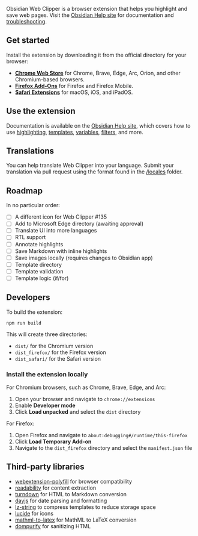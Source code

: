 Obsidian Web Clipper is a browser extension that helps you highlight and save web pages. Visit the [Obsidian Help site](https://help.obsidian.md/web-clipper) for documentation and [troubleshooting](https://help.obsidian.md/web-clipper/troubleshoot).

## Get started

Install the extension by downloading it from the official directory for your browser:

- **[Chrome Web Store](https://chromewebstore.google.com/detail/obsidian-web-clipper/cnjifjpddelmedmihgijeibhnjfabmlf)** for Chrome, Brave, Edge, Arc, Orion, and other Chromium-based browsers.
- **[Firefox Add-Ons](https://addons.mozilla.org/en-US/firefox/addon/web-clipper-obsidian/)** for Firefox and Firefox Mobile.
- **[Safari Extensions](https://apps.apple.com/us/app/obsidian-web-clipper/id6720708363)** for macOS, iOS, and iPadOS.

## Use the extension

Documentation is available on the [Obsidian Help site](https://help.obsidian.md/web-clipper), which covers how to use [highlighting](https://help.obsidian.md/web-clipper/highlight), [templates](https://help.obsidian.md/web-clipper/templates), [variables](https://help.obsidian.md/web-clipper/variables), [filters](https://help.obsidian.md/web-clipper/filters), and more.

## Translations

You can help translate Web Clipper into your language. Submit your translation via pull request using the format found in the [/locales](/src/locales) folder.

## Roadmap

In no particular order:

- [ ] A different icon for Web Clipper #135
- [ ] Add to Microsoft Edge directory (awaiting approval)
- [ ] Translate UI into more languages
- [ ] RTL support
- [ ] Annotate highlights
- [ ] Save Markdown with inline highlights
- [ ] Save images locally (requires changes to Obsidian app)
- [ ] Template directory
- [ ] Template validation
- [ ] Template logic (if/for)

## Developers

To build the extension:

```
npm run build
```

This will create three directories:
- `dist/` for the Chromium version
- `dist_firefox/` for the Firefox version
- `dist_safari/` for the Safari version

### Install the extension locally

For Chromium browsers, such as Chrome, Brave, Edge, and Arc:

1. Open your browser and navigate to `chrome://extensions`
2. Enable **Developer mode**
3. Click **Load unpacked** and select the `dist` directory

For Firefox:

1. Open Firefox and navigate to `about:debugging#/runtime/this-firefox`
2. Click **Load Temporary Add-on**
3. Navigate to the `dist_firefox` directory and select the `manifest.json` file

## Third-party libraries

- [webextension-polyfill](https://github.com/mozilla/webextension-polyfill) for browser compatibility
- [readability](https://github.com/mozilla/readability) for content extraction
- [turndown](https://github.com/mixmark-io/turndown) for HTML to Markdown conversion
- [dayjs](https://github.com/iamkun/dayjs) for date parsing and formatting
- [lz-string](https://github.com/pieroxy/lz-string) to compress templates to reduce storage space
- [lucide](https://github.com/lucide-icons/lucide) for icons
- [mathml-to-latex](https://github.com/asnunes/mathml-to-latex) for MathML to LaTeX conversion
- [dompurify](https://github.com/cure53/DOMPurify) for sanitizing HTML

